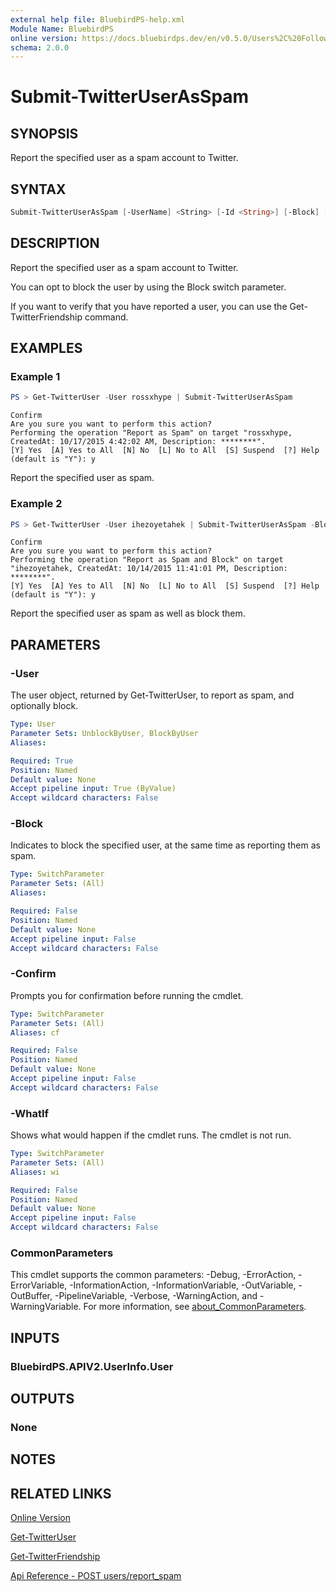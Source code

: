 ```yaml
---
external help file: BluebirdPS-help.xml
Module Name: BluebirdPS
online version: https://docs.bluebirdps.dev/en/v0.5.0/Users%2C%20Followers%2C%20Friends%2C%20and%20Blocks/Submit-TwitterUserAsSpam
schema: 2.0.0
---
```


# Submit-TwitterUserAsSpam

## SYNOPSIS

Report the specified user as a spam account to Twitter.

## SYNTAX

```powershell
Submit-TwitterUserAsSpam [-UserName] <String> [-Id <String>] [-Block] [-WhatIf] [-Confirm] [<CommonParameters>]
```

## DESCRIPTION

Report the specified user as a spam account to Twitter.

You can opt to block the user by using the Block switch parameter.

If you want to verify that you have reported a user, you can use the Get-TwitterFriendship command.

## EXAMPLES

### Example 1

```powershell
PS > Get-TwitterUser -User rossxhype | Submit-TwitterUserAsSpam
```

```text
Confirm
Are you sure you want to perform this action?
Performing the operation "Report as Spam" on target "rossxhype, CreatedAt: 10/17/2015 4:42:02 AM, Description: ********".
[Y] Yes  [A] Yes to All  [N] No  [L] No to All  [S] Suspend  [?] Help (default is "Y"): y
```

Report the specified user as spam.

### Example 2

```powershell
PS > Get-TwitterUser -User ihezoyetahek | Submit-TwitterUserAsSpam -Block
```

```text
Confirm
Are you sure you want to perform this action?
Performing the operation "Report as Spam and Block" on target "ihezoyetahek, CreatedAt: 10/14/2015 11:41:01 PM, Description: ********".
[Y] Yes  [A] Yes to All  [N] No  [L] No to All  [S] Suspend  [?] Help (default is "Y"): y
```

Report the specified user as spam as well as block them.

## PARAMETERS

### -User

The user object, returned by Get-TwitterUser, to report as spam, and optionally block.

```yaml
Type: User
Parameter Sets: UnblockByUser, BlockByUser
Aliases:

Required: True
Position: Named
Default value: None
Accept pipeline input: True (ByValue)
Accept wildcard characters: False
```

### -Block

Indicates to block the specified user, at the same time as reporting them as spam.

```yaml
Type: SwitchParameter
Parameter Sets: (All)
Aliases:

Required: False
Position: Named
Default value: None
Accept pipeline input: False
Accept wildcard characters: False
```

### -Confirm

Prompts you for confirmation before running the cmdlet.

```yaml
Type: SwitchParameter
Parameter Sets: (All)
Aliases: cf

Required: False
Position: Named
Default value: None
Accept pipeline input: False
Accept wildcard characters: False
```

### -WhatIf

Shows what would happen if the cmdlet runs.
The cmdlet is not run.

```yaml
Type: SwitchParameter
Parameter Sets: (All)
Aliases: wi

Required: False
Position: Named
Default value: None
Accept pipeline input: False
Accept wildcard characters: False
```

### CommonParameters

This cmdlet supports the common parameters: -Debug, -ErrorAction, -ErrorVariable, -InformationAction, -InformationVariable, -OutVariable, -OutBuffer, -PipelineVariable, -Verbose, -WarningAction, and -WarningVariable. For more information, see [about_CommonParameters](http://go.microsoft.com/fwlink/?LinkID=113216).

## INPUTS

### BluebirdPS.APIV2.UserInfo.User

## OUTPUTS

### None

## NOTES

## RELATED LINKS

[Online Version](https://docs.bluebirdps.dev/en/v0.5.0/Users%2C%20Followers%2C%20Friends%2C%20and%20Blocks/Submit-TwitterUserAsSpam)

[Get-TwitterUser](https://docs.bluebirdps.dev/en/v0.5.0/Users%2C%20Followers%2C%20Friends%2C%20and%20Blocks/Get-TwitterUser)

[Get-TwitterFriendship](https://docs.bluebirdps.dev/en/v0.5.0/Users%2C%20Followers%2C%20Friends%2C%20and%20Blocks/Get-TwitterFriendship)

[Api Reference - POST users/report_spam](https://developer.twitter.com/en/docs/twitter-api/v1/accounts-and-users/mute-block-report-users/api-reference/post-users-report_spam)

